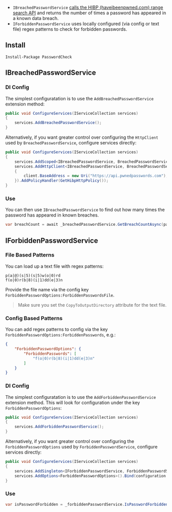 - `IBreachedPasswordService` [calls the HIBP (haveibeenpwned.com) range search API](https://haveibeenpwned.com/API/v3#SearchingPwnedPasswordsByRange) and returns the number of times a password has appeared in a known data breach.
- `IForbiddenPasswordService` uses locally configured (via config or text file) regex patterns to check for forbidden passwords.

## Install 

```
Install-Package PasswordCheck
```

## IBreachedPasswordService

### DI Config

The simplest configuratation is to use the `AddBreachedPasswordService` extension method:

```cs
public void ConfigureServices(IServiceCollection services)
{
    services.AddBreachedPasswordService();
}
```

Alternatively, if you want greater control over configuring the `HttpClient` used by `BreachedPasswordService`, configure services directly:

```cs
public void ConfigureServices(IServiceCollection services)
{
    services.AddScoped<IBreachedPasswordService, BreachedPasswordService>();
    services.AddHttpClient<IBreachedPasswordService, BreachedPasswordService>(client =>
    {
        client.BaseAddress = new Uri("https://api.pwnedpasswords.com");
    }).AddPolicyHandler(GetHibpHttpPolicy());
}
```

### Use

You can then use `IBreachedPasswordService` to find out how many times the password has appeared in known breaches.

```cs
var breachCount = await _breachedPasswordService.GetBreachCountAsync(password);
```

## IForbiddenPasswordService

### File Based Patterns

You can load up a text file with regex patterns:

```
p(a|@)(s|5)(s|5)w(o|0)rd
f(o|0)r(b|8)(i|1)dd(e|3)n
```

Provide the file name via the config key `ForbiddenPasswordOptions:ForbiddenPasswordsFile`.

>Make sure you set the `CopyToOutputDirectory` attribute for the text file.

### Config Based Patterns

You can add regex patterns to config via the key `ForbiddenPasswordOptions:ForbiddenPasswords`, e.g.:

```json
{
    "ForbiddenPasswordOptions": {
        "ForbiddenPasswords": [
            "f(o|0)r(b|8)(i|1)dd(e|3)n"
        ]
    }
}
```

### DI Config

The simplest configuratation is to use the `AddForbiddenPasswordService` extension method. This will look for configuration under the key `ForbiddenPasswordOptions`:

```cs
public void ConfigureServices(IServiceCollection services)
{
    services.AddForbiddenPasswordService();
}
```

Alternatively, if you want greater control over configuring the `ForbiddenPasswordOptions` used by `ForbiddenPasswordService`, configure services directly:

```cs
public void ConfigureServices(IServiceCollection services)
{
    services.AddSingleton<IForbiddenPasswordService, ForbiddenPasswordService>();
    services.AddOptions<ForbiddenPasswordOptions>().Bind(configuration.GetSection("MyCustomForbiddenPasswordOptionsKey"));
}
```

### Use

```cs
var isPasswordForbidden = _forbiddenPasswordService.IsPasswordForbidden(password);
```
